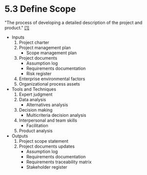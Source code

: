 # 5.3 Define Scope

"The process of developing a detailed description of the project and product."
[[1]](../../home.md#references)

- Inputs
  1. Project charter
  2. Project management plan
     - Scope management plan
  3. Project documents
     - Assumption log
     - Requirements documentation
     - Risk register
  4. Enterprise environmental factors
  5. Organizational process assets
- Tools and Techniques
  1. Expert judgment
  2. Data analysis
     - Alternatives analysis
  3. Decision making
     - Multicriteria decision analysis
  4. Interpersonal and team skills
     - Facilitation
  5. Product analysis
- Outputs
  1. Project scope statement
  2. Project documents updates
     - Assumption log
     - Requirements documentation
     - Requirements traceability matrix
     - Stakeholder register
